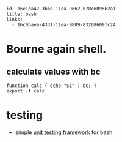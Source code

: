 ```
id: b6e1da42-3b6e-11ea-9662-078c609562a1
title: bash
links:
  - 16c0baea-4331-11ea-9889-83268609fc24
```

# Bourne again shell.

## calculate values with bc

```
function calc { echo "$1" | bc; }
export -f calc
```

# testing

* simple [unit testing framework][1] for bash.

[1]: https://github.com/pgrange/bash_unit
